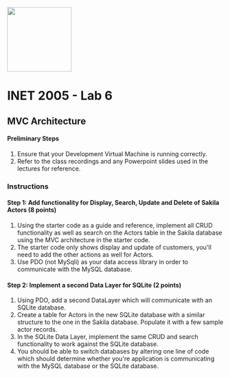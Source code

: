 <img width="150px" src="https://w0244079.github.io/nscc/nscc-jpeg.jpg" >

# INET 2005 - Lab 6
## MVC Architecture

#### Preliminary Steps

1. Ensure that your Development Virtual Machine is running correctly.
2. Refer to the class recordings and any Powerpoint slides used in the lectures for reference.

### Instructions

#### Step 1: Add functionality for Display, Search, Update and Delete of Sakila Actors (8 points)
1.	Using the starter code as a guide and reference, implement all CRUD functionality as well as search on the Actors table in the Sakila database using the MVC architecture in the starter code.
2.	The starter code only shows display and update of customers, you'll need to add the other actions as well for Actors.
3.	Use PDO (not MySqli) as your data access library in order to communicate with the MySQL database.

#### Step 2: Implement a second Data Layer for SQLite (2 points)

1.	Using PDO, add a second DataLayer which will communicate with an SQLite database.
2.	Create a table for Actors in the new SQLite database with a similar structure to the one in the Sakila database. Populate it with a few sample actor records.
3.	In the SQLite Data Layer, implement the same CRUD and search functionality to work against the SQLite database. 
4.	You should be able to switch databases by altering one line of code which should determine whether you're application is communicating with the MySQL database or the SQLite database.
